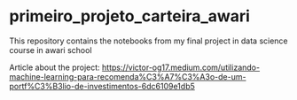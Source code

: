 # primeiro_projeto_carteira_awari
This repository contains the notebooks from my final project in data science course in awari school

Article about the project: https://victor-og17.medium.com/utilizando-machine-learning-para-recomenda%C3%A7%C3%A3o-de-um-portf%C3%B3lio-de-investimentos-6dc6109e1db5
